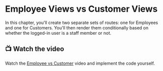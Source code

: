 # Employee Views vs Customer Views
In this chapter, you'll create two separate sets of routes: one for Employees and one for Customers. You'll then render them conditionally based on whether the logged-in user is a staff member or not.

## 📺 Watch the video
Watch the [Employee vs Customer](https://youtu.be/1tPVJxW9Uus?si=HtBSPGHrlWqRXqdX) video and implement the code yourself. 
